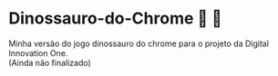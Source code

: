 # Dinossauro-do-Chrome :cactus: :t-rex:
Minha versão do jogo dinossauro do chrome para o projeto da Digital Innovation One. </br>
(Ainda não finalizado)
